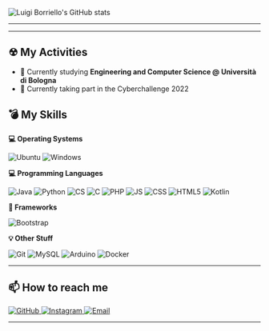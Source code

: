 ![Luigi Borriello's GitHub stats](https://github-readme-stats.vercel.app/api?username=luigi-borriello00&show_icons=true&theme=dark)

----
---

## ☢ My Activities

- 🔭 Currently studying **Engineering and Computer Science @ Università di Bologna**
- 🔭 Currently taking part in the Cyberchallenge 2022

## 💣 My Skills

  
  <b> 💻 Operating Systems </b> <br> 
  <p>
  <img alt="Ubuntu" src="https://img.shields.io/badge/-Ubuntu-E95420?style=for-the-badge&logo=ubuntu&logoColor=white" />
  <img alt="Windows" src="https://img.shields.io/badge/-Windows-0078D6?style=for-the-badge&logo=windows&logoColor=white" />
  </p>
  
  <b> 💻 Programming Languages </b> <br>
  <p>
    <img alt="Java" src="https://img.shields.io/badge/-Java-007396?style=for-the-badge&logo=java&logoColor=white" />
    <img alt="Python" src="https://img.shields.io/badge/-Python-3776AB?style=for-the-badge&logo=python&logoColor=white" />
    <img alt="CS" src="https://img.shields.io/badge/-C %23-239120?style=for-the-badge&logo=c-sharp&logoColor=white" />
    <img alt="C" src="https://img.shields.io/badge/-Ansi C-A8B9CC?style=for-the-badge&logo=c&logoColor=black" />
    <img alt="PHP" src="https://img.shields.io/badge/-PHP-777BB4?style=for-the-badge&logo=php&logoColor=black" />
    <img alt="JS" src="https://img.shields.io/badge/-JavaScript-F7DF1E?style=for-the-badge&logo=javascript&logoColor=white" />
    <img alt="CSS" src="https://img.shields.io/badge/-CSS-1572B6?style=for-the-badge&logo=css3&logoColor=white" />  
    <img alt="HTML5" src="https://img.shields.io/badge/-HTML5-E34F26?style=for-the-badge&logo=html5&logoColor=white" />
    <img alt="Kotlin" src="https://img.shields.io/badge/-Kotlin-092E20?style=for-the-badge&logo=android&logoColor=green&color=black" />
  </p>
  
  <b> 🔮 Frameworks </b> <br>
  <p>
    <img alt="Bootstrap" src="https://img.shields.io/badge/-Bootstrap-563D7C?style=for-the-badge&logo=bootstrap&logoColor=white" />  
  </p>
  
  <b> 💡 Other Stuff </b> <br>
  <p>
    <img alt="Git" src="https://img.shields.io/badge/-Git-F05032?style=for-the-badge&logo=Git&logoColor=white" />
    <img alt="MySQL" src="https://img.shields.io/badge/-MySQL-4479A1?style=for-the-badge&logo=mysql&logoColor=white" />  
    <img alt="Arduino" src="https://img.shields.io/badge/-Arduino-00979D?style=for-the-badge&logo=Arduino&logoColor=white" />
    <img alt="Docker" src="https://img.shields.io/badge/-Docker-092E20?style=for-the-badge&logo=docker&logoColor=white&color=blue" />
  </p>


----

## 📫 How to reach me
<p>
  <a href="https://github.com/luigi-borriello00">
    <img alt="GitHub" src="https://img.shields.io/badge/-Github-181717?style=for-the-badge&logo=github&logoColor=white" />
  </a> 
  <a href="https://www.instagram.com/luigi.borriello_/">
    <img alt="Instagram" src="https://img.shields.io/badge/-Instagram-E4405F?style=for-the-badge&logo=instagram&logoColor=white" />
  </a> 
  <a href="mailto:developer.borriello.luigi00@gmail.com">
    <img alt="Email" src="https://img.shields.io/badge/-Email-D14836?style=for-the-badge&logo=gmail&logoColor=white" />
  </a>  
  
</p>

----
<!--
## 💫 Useless Section

![image](https://github.com/alemazzo/alemazzo/blob/main/dino.gif)


Here are some ideas to get you started:

- 🔭 I’m currently working on ...
- 🌱 I’m currently learning ...
- 👯 I’m looking to collaborate on ...
- 🤔 I’m looking for help with ...
- 💬 Ask me about ...
- 📫 How to reach me: ...
- 😄 Pronouns: ...
- ⚡ Fun fact: ...
-->
